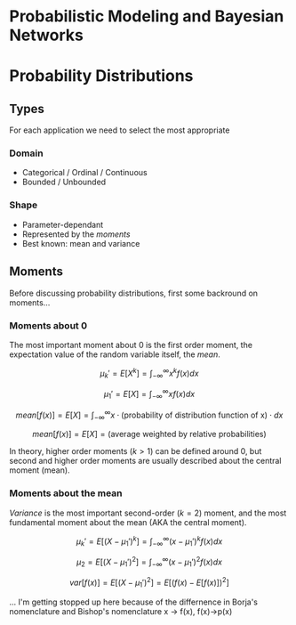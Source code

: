 # Probabilistic Modeling and Bayesian Networks

# Probability Distributions

## Types

For each application we need to select the most appropriate

### Domain
* Categorical / Ordinal / Continuous
* Bounded / Unbounded

### Shape
* Parameter-dependant
* Represented by the _moments_
* Best known: mean and variance

## Moments
Before discussing probability distributions, first some backround on moments...

### Moments about 0

The most important moment about 0 is the first order moment, 
the expectation value of the random variable itself, the _mean_.

$$
\mu_k' = E[X^k] = \int_{-\infty}^{\infty} x^k f(x) dx
$$

$$
\mu_1' = E[X] = \int_{-\infty}^{\infty} x f(x) dx
$$

$$
mean[f(x)] = E[X] = \int_{-\infty}^{\infty} x \cdot \text{(probability of distribution function of x)} \cdot dx
$$

$$
mean[f(x)] = E[X] = \text{(average weighted by relative probabilities)}
$$

In theory, higher order moments $(k>1)$ can be defined around 0, but second
and higher order moments are usually described about the central moment (mean).

### Moments about the mean

_Variance_ is the most important second-order $(k=2)$ moment, and the most 
fundamental moment about the mean (AKA the central moment).

$$
\mu_k' = E[(X - \mu_1')^k] = \int_{-\infty}^{\infty} (x - \mu_1')^k f(x) dx
$$

$$
\mu_2 = E[(X - \mu_1')^2] = \int_{-\infty}^{\infty} (x - \mu_1')^2 f(x) dx
$$

$$
var[f(x)] = E[(X - \mu_1')^2] = E[(f(x) - E[f(x)])^2] 
$$

... I'm getting stopped up here because of the differnence in Borja's 
nomenclature and Bishop's nomenclature x -> f(x), f(x)->p(x) 
